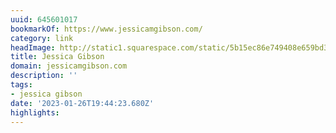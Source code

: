 ```yaml
---
uuid: 645601017
bookmarkOf: https://www.jessicamgibson.com/
category: link
headImage: http://static1.squarespace.com/static/5b15ec86e749408e659bd3c4/t/5d813d5129447844308f3f4c/1568750931171/Website-lexicon.jpg?format=1500w
title: Jessica Gibson
domain: jessicamgibson.com
description: ''
tags:
- jessica gibson
date: '2023-01-26T19:44:23.680Z'
highlights:
---
```



